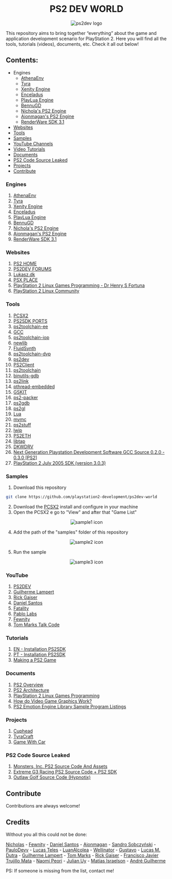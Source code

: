 <h1 align="center">PS2 DEV WORLD</h1>

<div align="center">
  <img src="assets/images/ps2dev.png" alt="ps2dev logo">
</div>

This repository aims to bring together “everything” about the game and application development scenario for PlayStation 2. Here you will find all the tools, tutorials (videos), documents, etc. Check it all out below!

## Contents:

- Engines
    - [AthenaEnv](#engines)
    - [Tyra](#engines)
    - [Xenity Engine](#engines)
    - [Enceladus](#engines)
    - [PlayLua Engine](#engines)
    - [BennuGD](#engines)
    - [Nichola's PS2 Engine](#engines)
    - [Aionmagan's PS2 Engine](#engines)
    - [RenderWare SDK 3.1](#engines)
- [Websites](#websites)
- [Tools](#tools)
- [Samples](#samples)
- [YouTube Channels](#youtube)
- [Video Tutorials](#tutorials)
- [Documents](#documents)
- [PS2 Code Source Leaked](#ps2-code-source-leaked)
- [Projects](#projects)
- [Contribute](#contribute)

### Engines

1. [AthenaEnv](https://github.com/DanielSant0s/AthenaEnv)
2. [Tyra](https://github.com/h4570/tyra)
3. [Xenity Engine](https://github.com/Fewnity)
4. [Enceladus](https://github.com/DanielSant0s/Enceladus)
5. [PlayLua Engine](https://github.com/cejtok/playluaengine)
6. [BennuGD](https://www.bennugd.org)
7. [Nichola's PS2 Engine](https://github.com/nicholas477/PS2-Engine)
8. [Aionmagan's PS2 Engine](https://github.com/Aionmagan)
9. [RenderWare SDK 3.1](https://archive.org/details/rw310-ps2)

### Websites

1. [PS2 HOME](https://www.ps2-home.com)
2. [PS2DEV FORUMS](https://forums.ps2dev.org)
3. [Lukasz.dk](http://www.ps2dev.com)
4. [PSX PLACE](https://www.psx-place.com)
5. [PlayStation 2 Linux Games Programming - Dr Henry S Fortuna](https://ps2-edu.tensioncore.com/index.html)
6. [PlayStation 2 Linux Community](https://ps2linux.no-ip.info/playstation2-linux.com/index.html)

### Tools

1.  [PCSX2](https://pcsx2.net)
2.  [PS2SDK PORTS](https://github.com/ps2dev/ps2sdk-ports)
3.  [ps2toolchain-ee](https://github.com/ps2dev/ps2toolchain-ee)
4.  [GCC](https://github.com/ps2dev/gcc)
5.  [ps2toolchain-iop](https://github.com/ps2dev/ps2toolchain-iop)
6.  [newlib](https://github.com/ps2dev/fluidsynth)
7.  [FluidSynth](https://github.com/ps2dev/ps2sdk)
8.  [ps2toolchain-dvp](https://github.com/ps2dev/ps2toolchain-dvp)
9.  [ps2dev](https://github.com/ps2dev/ps2dev)
10. [PS2Client](https://github.com/ps2dev/ps2client)
11. [ps2toolchain](https://github.com/ps2dev/ps2toolchain)
12. [binutils-gdb](https://github.com/ps2dev/binutils-gdb)
13. [ps2link](https://github.com/ps2dev/ps2link)
14. [pthread-embedded](https://github.com/ps2dev/pthread-embedded)
15. [GSKIT](https://github.com/ps2dev/gsKit)
16. [ps2-packer](https://github.com/ps2dev/ps2-packer)
17. [ps2gdb](https://github.com/ps2dev/ps2gdb)
18. [ps2gl](https://github.com/ps2dev/ps2gl)
19. [Lua](https://github.com/ps2dev/lua)
20. [mymc](https://github.com/ps2dev/mymc)
21. [ps2stuff](https://github.com/ps2dev/ps2stuff)
22. [lwip](https://github.com/ps2dev/lwip)
23. [PS2ETH](https://github.com/ps2dev/ps2eth)
24. [libtap](https://github.com/ps2dev/libtap)
25. [DKWDRV](https://github.com/DKWDRV)
26. [Next Generation Playstation Development Software GCC Source 0.2.0 - 0.3.0 [PS2]](https://archive.org/details/next-generation-playstation-development-software-gcc-source-0.2.0-0.3.0-ps2)
27. [PlayStation 2 July 2005 SDK (version 3.0.3)](https://archive.org/details/PlayStation2July2005SDKversion3.0.3)

### Samples

1. Download this repository
  ```sh
  git clone https://github.com/playstation2-development/ps2dev-world
  ```
2. Download the [PCSX2](https://pcsx2.net) install and configure in your machine
3. Open the PCSX2 e go to "View" and after that "Game List"

<div align="center">
  <img src="assets/images/samples-1.png" alt="sample1 icon">
</div>

4. Add the path of the "samples" folder of this repository

<div align="center">
  <img src="assets/images/samples-2.png" alt="sample2 icon">
</div>

5. Run the sample

<div align="center">
  <img src="assets/images/samples-3.png" alt="sample3 icon">
</div>

### YouTube
1. [PS2DEV](https://youtube.com/@ps2dev)
2. [Guilherme Lampert](https://www.youtube.com/@GuilhermeLampert)
3. [Rick Gaiser](https://www.youtube.com/@RickGaiser)
4. [Daniel Santos](https://www.youtube.com/@DanielSantosDev)
5. [Fatality](https://www.youtube.com/channel/UCCjF3u3eh3NRYOiMdTT7bcQ)
6. [Pablo Labs](https://www.youtube.com/@PabloLabs36)
7. [Fewnity](https://www.youtube.com/@Fewnity)
8. [Tom Marks Talk Code](https://www.youtube.com/@TomMarksTalksCode)

### Tutorials
1. [EN - Installation PS2SDK](https://www.youtube.com/watch?v=bsXaR_nWPFY&list=PLeIaNbfDd3faJ6HsjfZfyLgsZLSMcxaUt)
2. [PT - Installation PS2SDK](https://www.youtube.com/watch?v=wEVsYnqjOLA&list=PLeIaNbfDd3fYj3fwXQNdg3kCrcYmJIS_A)
3. [Making a PS2 Game](https://www.youtube.com/watch?v=kX_JpzxR2Qg&list=PLFZsvEE0TWOsFhZr-9KwLED3Rzlwra_Rm)

### Documents

1. [PS2 Overview](https://psi-rockin.github.io/ps2tek)
2. [PS2 Architecture](https://www.copetti.org/writings/consoles/playstation-2)
3. [PlayStation 2 Linux Games Programming](https://ps2-edu.tensioncore.com/index.html)
4. [How do Video Game Graphics Work?](https://www.youtube.com/watch?v=C8YtdC8mxTU&t=770s)
5. [PS2 Emotion Engine Library Sample Program Listings](https://archive.org/details/ps-2-emotion-engine-library-sample-program-listings/mode/2up)

### Projects

1. [Cuphead](https://www.youtube.com/@EclipseBladeStudio)
2. [TyraCraft](https://www.youtube.com/@TyraCraft)
3. [Game With Car](https://github.com/freebytego/gwc-ps2)

### PS2 Code Source Leaked

1. [Monsters, Inc. PS2 Source Code And Assets](https://archive.org/details/monstersinc-code-assets)
2. [Extreme G3 Racing PS2 Source Code + PS2 SDK](https://archive.org/details/extreme-g3-racing-source-code)
3. [Outlaw Golf Source Code (Hypnotix)](https://archive.org/details/GOLFCODE)

## Contribute

Contributions are always welcome!

## Credits

Without you all this could not be done:

[Nicholas](https://github.com/nicholas477) - [Fewnity](https://github.com/Fewnity) -
[Daniel Santos](https://github.com/DanielSant0s) - [Aionmagan](https://github.com/Aionmagan) -
[Sandro Sobczyński](https://github.com/h4570) - [PauloDevv](https://github.com/PauloDevv) -
[Lucas Teles](https://github.com/lucasoliveirateles) - [LuanAlcolea](https://github.com/LuanAlcolea) -
[Wellinator](https://github.com/Wellinator) - [Gustavo](https://github.com/GustavoFurtad2) -
[Lucas M. Dutra](https://github.com/terremoth) - [Guilherme Lampert](https://www.youtube.com/@GuilhermeLampert) -
[Tom Marks](https://github.com/phy1um) - [Rick Gaiser](https://github.com/rickgaiser) -
[Francisco Javier Trujillo Mata](https://github.com/fjtrujy) - [Naomi Peori](https://github.com/ooPo) -
[Julian Uy](https://github.com/uyjulian) - [Matías Israelson](https://github.com/israpps) -
[André Guilherme](https://github.com/Wolf3s)

PS: If someone is missing from the list, contact me!